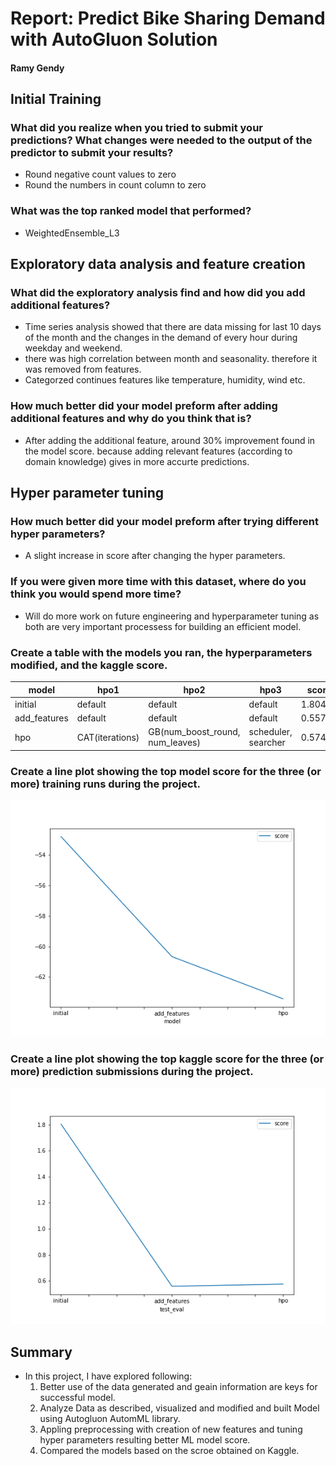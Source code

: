 # Report: Predict Bike Sharing Demand with AutoGluon Solution
#### Ramy Gendy

## Initial Training
### What did you realize when you tried to submit your predictions? What changes were needed to the output of the predictor to submit your results?

* Round negative count values to zero
* Round the numbers in count column to zero

### What was the top ranked model that performed?

* WeightedEnsemble_L3

## Exploratory data analysis and feature creation
### What did the exploratory analysis find and how did you add additional features?

* Time series analysis showed that there are data missing for last 10 days of the month and the changes in the demand of every hour during weekday and weekend.
* there was high correlation between month and seasonality. therefore it was removed from features.
* Categorzed continues features like temperature, humidity, wind etc.

### How much better did your model preform after adding additional features and why do you think that is?

* After adding the additional feature, around 30% improvement found in the model score. because adding relevant features (according to domain knowledge) gives in more accurte predictions.

## Hyper parameter tuning
### How much better did your model preform after trying different hyper parameters?

* A slight increase in score after changing the hyper parameters.

### If you were given more time with this dataset, where do you think you would spend more time?

* Will do more work on future engineering and hyperparameter tuning as both are very important processess for building an efficient model.

### Create a table with the models you ran, the hyperparameters modified, and the kaggle score.

|model|hpo1|hpo2|hpo3|score|
|--|--|--|--|--|
|initial|default|default|default|1.80497|
|add_features|default|default|default|0.55774|
|hpo|CAT(iterations)|GB(num_boost_round, num_leaves)|scheduler, searcher|0.57423|

### Create a line plot showing the top model score for the three (or more) training runs during the project.

![model_train_score.png](img/model_train_score.png)

### Create a line plot showing the top kaggle score for the three (or more) prediction submissions during the project.

![model_test_score.png](img/model_test_score.png)

## Summary

* In this project, I have explored following:
    1. Better use of the data generated and geain information are keys for successful model.
    2. Analyze Data as described, visualized and modified and built Model using Autogluon AutomML library.
    3. Appling preprocessing with creation of new features and tuning hyper parameters resulting better ML model score.
    4. Compared the models based on the scroe obtained on Kaggle.

